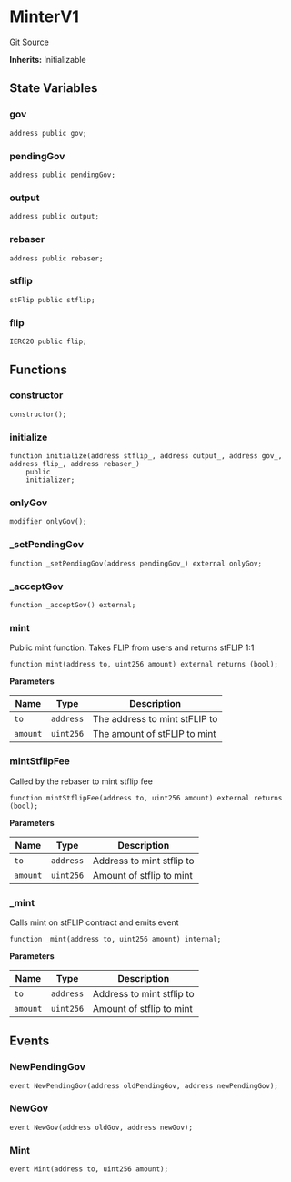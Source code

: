 # MinterV1
[Git Source](https://github.com/thunderhead-labs/stflip-contracts/blob/7cc8544d9ea72822b709c48cbb1ce3c466520cc8/src/utils/MinterV1.sol)

**Inherits:**
Initializable


## State Variables
### gov

```solidity
address public gov;
```


### pendingGov

```solidity
address public pendingGov;
```


### output

```solidity
address public output;
```


### rebaser

```solidity
address public rebaser;
```


### stflip

```solidity
stFlip public stflip;
```


### flip

```solidity
IERC20 public flip;
```


## Functions
### constructor


```solidity
constructor();
```

### initialize


```solidity
function initialize(address stflip_, address output_, address gov_, address flip_, address rebaser_)
    public
    initializer;
```

### onlyGov


```solidity
modifier onlyGov();
```

### _setPendingGov


```solidity
function _setPendingGov(address pendingGov_) external onlyGov;
```

### _acceptGov


```solidity
function _acceptGov() external;
```

### mint

Public mint function. Takes FLIP from users and returns stFLIP 1:1


```solidity
function mint(address to, uint256 amount) external returns (bool);
```
**Parameters**

|Name|Type|Description|
|----|----|-----------|
|`to`|`address`|The address to mint stFLIP to|
|`amount`|`uint256`|The amount of stFLIP to mint|


### mintStflipFee

Called by the rebaser to mint stflip fee


```solidity
function mintStflipFee(address to, uint256 amount) external returns (bool);
```
**Parameters**

|Name|Type|Description|
|----|----|-----------|
|`to`|`address`|Address to mint stflip to|
|`amount`|`uint256`|Amount of stflip to mint|


### _mint

Calls mint on stFLIP contract and emits event


```solidity
function _mint(address to, uint256 amount) internal;
```
**Parameters**

|Name|Type|Description|
|----|----|-----------|
|`to`|`address`|Address to mint stflip to|
|`amount`|`uint256`|Amount of stflip to mint|


## Events
### NewPendingGov

```solidity
event NewPendingGov(address oldPendingGov, address newPendingGov);
```

### NewGov

```solidity
event NewGov(address oldGov, address newGov);
```

### Mint

```solidity
event Mint(address to, uint256 amount);
```

